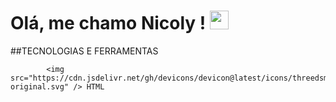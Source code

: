 # Olá, me chamo Nicoly ! <img src="https://raw.githubusercontent.com/MartinHeinz/MartinHeinz/master/wave.gif" width="30px">


##TECNOLOGIAS E FERRAMENTAS


            <img src="https://cdn.jsdelivr.net/gh/devicons/devicon@latest/icons/threedsmax/threedsmax-original.svg" /> HTML





